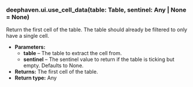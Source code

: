 ### deephaven.ui.use_cell_data(table: Table, sentinel: Any | None = None)

Return the first cell of the table. The table should already be filtered to only have a single cell.

* **Parameters:**
  * **table** – The table to extract the cell from.
  * **sentinel** – The sentinel value to return if the table is ticking but empty. Defaults to None.
* **Returns:**
  The first cell of the table.
* **Return type:**
  Any
